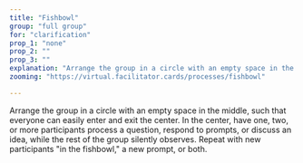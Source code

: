 ```yaml
---
title: "Fishbowl"
group: "full group"
for: "clarification"
prop_1: "none"
prop_2: ""
prop_3: ""
explanation: "Arrange the group in a circle with an empty space in the middle, such that everyone can easily enter and exit the center. In the center, have one, two, or more participants process a question, respond to prompts, or discuss an idea, while the rest of the group silently observes. Repeat with new participants \"in the fishbowl,\" a new prompt, or both."
zooming: "https://virtual.facilitator.cards/processes/fishbowl"

---
```


Arrange the group in a circle with an empty space in the middle, such that everyone can easily enter and exit the center. In the center, have one, two, or more participants process a question, respond to prompts, or discuss an idea, while the rest of the group silently observes. Repeat with new participants "in the fishbowl," a new prompt, or both.
